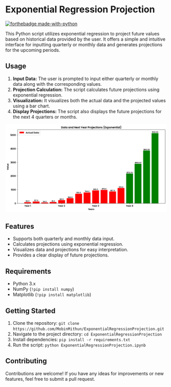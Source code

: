 # Exponential Regression Projection

[![forthebadge made-with-python](http://ForTheBadge.com/images/badges/made-with-python.svg)](https://www.python.org/)

This Python script utilizes exponential regression to project future values based on historical data provided by the user. It offers a simple and intuitive interface for inputting quarterly or monthly data and generates projections for the upcoming periods.

## Usage

1. **Input Data:** The user is prompted to input either quarterly or monthly data along with the corresponding values.
2. **Projection Calculation:** The script calculates future projections using exponential regression.
3. **Visualization:** It visualizes both the actual data and the projected values using a bar chart.
4. **Display Projections:** The script also displays the future projections for the next 4 quarters or months.

<img src="output/download.png">

## Features

- Supports both quarterly and monthly data input.
- Calculates projections using exponential regression.
- Visualizes data and projections for easy interpretation.
- Provides a clear display of future projections.

## Requirements

- Python 3.x
- NumPy (`!pip install numpy`)
- Matplotlib (`!pip install matplotlib`)

## Getting Started

1. Clone the repository: `git clone https://github.com/MobinMithun/ExponentialRegressionProjection.git`
2. Navigate to the project directory: `cd ExponentialRegressionProjection`
3. Install dependencies: `pip install -r requirements.txt`
4. Run the script: `python ExponentialRegressionProjection.ipynb`

## Contributing

Contributions are welcome! If you have any ideas for improvements or new features, feel free to submit a pull request.
